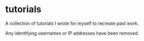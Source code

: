 # tutorials
A collection of tutorials I wrote for myself to recreate past work.

Any identifying usernames or IP addresses have been removed.
